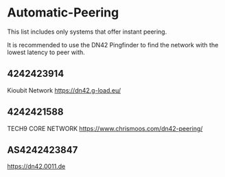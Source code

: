 # Automatic-Peering

This list includes only systems that offer instant peering.

It is recommended to use the DN42 Pingfinder to find the network with the lowest latency to peer with.

 ## 4242423914
 Kioubit Network
 https://dn42.g-load.eu/
 
 ## 4242421588
 TECH9 CORE NETWORK
 https://www.chrismoos.com/dn42-peering/

 ## AS4242423847
https://dn42.0011.de